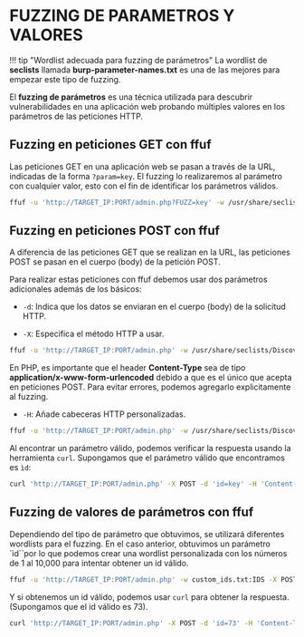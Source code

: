 # FUZZING DE PARAMETROS Y VALORES

!!! tip "Wordlist adecuada para fuzzing de parámetros"
    La wordlist de **seclists** llamada **burp-parameter-names.txt** es una de las mejores para empezar este tipo de fuzzing.

El **fuzzing de parámetros** es una técnica utilizada para descubrir vulnerabilidades en una aplicación web probando múltiples valores en los parámetros de las peticiones HTTP.

## Fuzzing en peticiones GET con ffuf
Las peticiones GET en una aplicación web se pasan a través de la URL, indicadas de la forma `?param=key`. El fuzzing lo realizaremos al parámetro con cualquier valor, esto con el fin de identificar los parámetros válidos.

``` sh
ffuf -u 'http://TARGET_IP:PORT/admin.php?FUZZ=key' -w /usr/share/seclists/Discovery/Web-Content/burp-parameter-names.txt:FUZZ 
```

## Fuzzing en peticiones POST con ffuf
A diferencia de las peticiones GET que se realizan en la URL, las peticiones POST se pasan en el cuerpo (body) de la petición POST.

Para realizar estas peticiones con ffuf debemos usar dos parámetros adicionales además de los básicos:

* `-d`: Indica que los datos se enviaran en el cuerpo (body) de la solicitud HTTP.

* `-X`: Especifica el método HTTP a usar.

``` sh 
ffuf -u 'http://TARGET_IP:PORT/admin.php' -w /usr/share/seclists/Discovery/Web-Content/burp-parameter-names.txt:FUZZ -X POST -d 'FUZZ=key'
```

En PHP, es importante que el header **Content-Type** sea de tipo **application/x-www-form-urlencoded** debido a que es el único que acepta en peticiones POST. Para evitar errores, podemos agregarlo explicitamente al fuzzing.

* `-H`: Añade cabeceras HTTP personalizadas.

``` sh
ffuf -u 'http://TARGET_IP:PORT/admin.php' -w /usr/share/seclists/Discovery/Web-Content/burp-parameter-names.txt:FUZZ -X POST -d 'FUZZ=key' -H 'Content-Type: application/x-www-form-urlencoded'
```

Al encontrar un parámetro válido, podemos verificar la respuesta usando la herramienta `curl`. Supongamos que el parámetro válido que encontramos es `ìd`:

``` sh 
curl 'http://TARGET_IP:PORT/admin.php' -X POST -d 'id=key' -H 'Content-Type: application/x-www-form-urlencoded'
```

## Fuzzing de valores de parámetros con ffuf
Dependiendo del tipo de parámetro que obtuvimos, se utilizará diferentes wordlists para el fuzzing. En el caso anterior, obtuvimos un parámetro `ìd``por lo que podemos crear una wordlist personalizada con los números de 1 al 10,000 para intentar obtener un id válido. 

``` sh
ffuf -u 'http://TARGET_IP:PORT/admin.php' -w custom_ids.txt:IDS -X POST -d 'id=IDS' -H 'Content-Type: application/x-www-form-urlencoded'
```

Y si obtenemos un id válido, podemos usar `curl` para obtener la respuesta. (Supongamos que el id válido es 73).

``` sh 
curl 'http://TARGET_IP:PORT/admin.php' -X POST -d 'id=73' -H 'Content-Type: application/x-www-form-urlencoded'
```